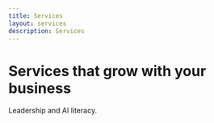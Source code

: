 ```yaml
---
title: Services
layout: services
description: Services
---
```


# Services that grow with your business

Leadership and AI literacy.
